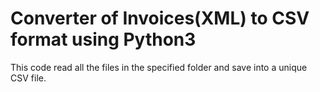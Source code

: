 # Converter of Invoices(XML) to CSV format using Python3

This code read all the files in the specified folder and save into a unique CSV file.
